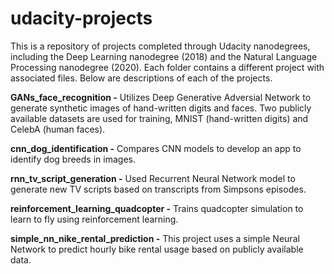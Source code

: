 # udacity-projects
This is a repository of projects completed through Udacity nanodegrees, including the Deep Learning nanodegree (2018) and the Natural Language Processing nanodegree (2020). Each folder contains a different project with associated files. Below are descriptions of each of the projects.

**GANs_face_recognition -** Utilizes Deep Generative Adversial Network to generate synthetic images of hand-written digits and faces. Two publicly available datasets are used for training, MNIST (hand-written digits) and CelebA (human faces).

**cnn_dog_identification -** Compares CNN models to develop an app to identify dog breeds in images.

**rnn_tv_script_generation -** Used Recurrent Neural Network model to generate new TV scripts based on transcripts from Simpsons episodes.

**reinforcement_learning_quadcopter -** Trains quadcopter simulation to learn to fly using reinforcement learning.

**simple_nn_nike_rental_prediction -** This project uses a simple Neural Network to predict hourly bike rental usage based on publicly available data.
